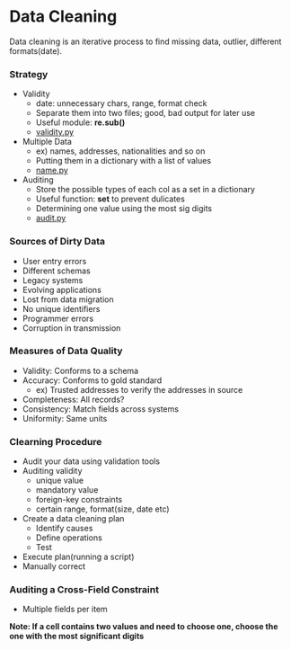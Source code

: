 Data Cleaning
=====
Data cleaning is an iterative process to find missing data, outlier, different formats(date).


### Strategy
- Validity
    - date: unnecessary chars, range, format check
    - Separate them into two files; good, bad output for later use  
    - Useful module: **re.sub()**
    - [validity.py](https://github.com/yjhnnn/DataWrangling/blob/master/DataCleaning/validity.py)
- Multiple Data
    - ex) names, addresses, nationalities and so on
    - Putting them in a dictionary with a list of values
    - [name.py](https://github.com/yjhnnn/DataWrangling/blob/master/DataCleaning/name.py)
- Auditing
    - Store the possible types of each col as a set in a dictionary
    - Useful function: **set** to prevent dulicates
    - Determining one value using the most sig digits
    - [audit.py](https://github.com/yjhnnn/DataWrangling/blob/master/DataCleaning/audit.py)

### Sources of Dirty Data
- User entry errors
- Different schemas
- Legacy systems
- Evolving applications
- Lost from data migration
- No unique identifiers
- Programmer errors
- Corruption in transmission

### Measures of Data Quality
- Validity: Conforms to a schema 
- Accuracy: Conforms to gold standard
    - ex) Trusted addresses to verify the addresses in source
- Completeness: All records?
- Consistency: Match fields across systems
- Uniformity: Same units

### Clearning Procedure
- Audit your data using validation tools
- Auditing validity
    - unique value
    - mandatory value
    - foreign-key constraints
    - certain range, format(size, date etc)
- Create a data cleaning plan
    - Identify causes
    - Define operations
    - Test
- Execute plan(running a script)
- Manually correct

### Auditing a Cross-Field Constraint
- Multiple fields per item

**Note: If a cell contains two values and need to choose one,
choose the one with the most significant digits**

